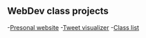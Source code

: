 ## WebDev class projects
-[Presonal website](https://ngomez22.github.io/webdev/my-website/)
-[Tweet visualizer](https://ngomez22.github.io/webdev/tweet-visualizer/)
-[Class list](https://ngomez22.github.io/webdev/class-list/)
